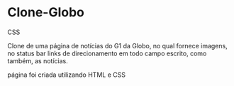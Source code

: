 # Clone-Globo
CSS

Clone de uma página de notícias do G1 da Globo, no qual fornece imagens, no status bar links de direcionamento em todo campo escrito, como também, as notícias.



página foi criada utilizando HTML e CSS
